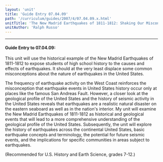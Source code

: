 ```yaml
---
layout: 'unit'
title: 'Guide Entry 07.04.09'
path: '/curriculum/guides/2007/4/07.04.09.x.html'
unitTitle: 'The New Madrid Earthquakes of 1811-1812: Shaking Our Misconceptions about Earthquakes in United States History'
unitAuthor: 'Ralph Russo'
---
```


<body>
<hr/>
 <h4>
  Guide Entry to 07.04.09:
 </h4>
 <p>
  This unit will use the historical example of the New Madrid Earthquakes of 1811-1812 to expose students of high school history to the causes and effects of earthquakes. It should at the very least displace some common misconceptions about the nature of earthquakes in the United States.
 </p>
<p>
  The frequency of earthquake activity on the West Coast reinforces the misconception that earthquake events in United States history occur only at places like the famous San Andreas Fault. However, a closer look at the geological profile of the United States and the history of seismic activity in the United States reveals that earthquakes are a realistic natural disaster on the eastern seaboard as well as in the nation's interior. My unit will examine the New Madrid Earthquakes of 1811-1812 as historical and geological events that will lead to a more comprehensive understanding of the geological profile of the United States. Subsequently, the unit will explore the history of earthquakes across the continental United States, basic earthquake concepts and terminology, the potential for future seismic events, and the implications for specific communities in areas subject to earthquakes.
 </p>
<p>
  (Recommended for U.S. History and Earth Science, grades 7-12.)
 </p>

</body>
